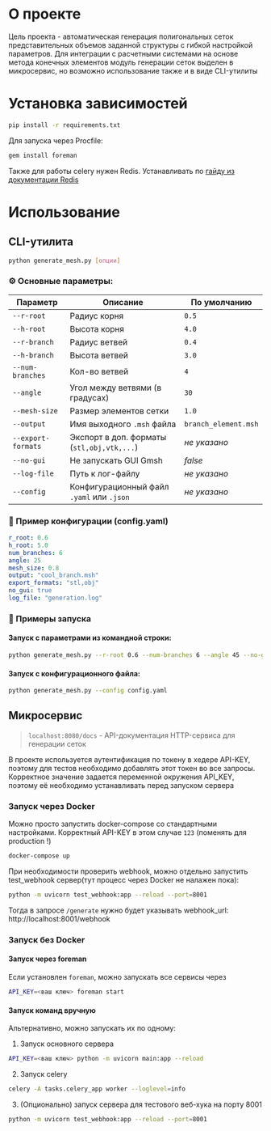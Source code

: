 # О проекте

Цель проекта - автоматическая генерация полигональных сеток представительных объемов заданной структуры с гибкой настройкой параметров. Для интеграции с расчетными системами на основе метода конечных элементов модуль генерации сеток выделен в микросервис, но возможно использование также и в виде CLI-утилиты

# Установка зависимостей

```bash
pip install -r requirements.txt
```

Для запуска через Procfile:

```bash
gem install foreman
```

Также для работы celery нужен Redis. Устанавливать по [гайду из документации Redis](https://redis.io/docs/latest/operate/oss_and_stack/install/install-redis/)

# Использование

## CLI-утилита

```bash
python generate_mesh.py [опции]
```

### ⚙️ Основные параметры:

| Параметр               | Описание                                      | По умолчанию            |
|------------------------|-----------------------------------------------|--------------------------|
| `--r-root`             | Радиус корня                                  | `0.5`                    |
| `--h-root`             | Высота корня                                  | `4.0`                    |
| `--r-branch`           | Радиус ветвей                                 | `0.4`                    |
| `--h-branch`           | Высота ветвей                                 | `3.0`                    |
| `--num-branches`       | Кол-во ветвей                                 | `4`                      |
| `--angle`              | Угол между ветвями (в градусах)               | `30`                     |
| `--mesh-size`          | Размер элементов сетки                        | `1.0`                    |
| `--output`             | Имя выходного `.msh` файла                    | `branch_element.msh`     |
| `--export-formats`     | Экспорт в доп. форматы (`stl,obj,vtk,...`)    | _не указано_             |
| `--no-gui`             | Не запускать GUI Gmsh                         | _false_                  |
| `--log-file`           | Путь к лог-файлу                              | _не указано_             |
| `--config`             | Конфигурационный файл `.yaml` или `.json`    | _не указано_             |


### 📝 Пример конфигурации (config.yaml)

```yaml
r_root: 0.6
h_root: 5.0
num_branches: 6
angle: 25
mesh_size: 0.8
output: "cool_branch.msh"
export_formats: "stl,obj"
no_gui: true
log_file: "generation.log"
```

### 🧪 Примеры запуска

#### Запуск с параметрами из командной строки:
```bash
python generate_mesh.py --r-root 0.6 --num-branches 6 --angle 45 --no-gui --output result.msh
```

#### Запуск с конфигурационного файла:
```bash
python generate_mesh.py --config config.yaml
```

## Микросервис

> `localhost:8080/docs` - API-документация HTTP-сервиса для генерации сеток

В проекте используется аутентификация по токену в хедере API-KEY, поэтому для тестов необходимо добавлять этот токен во все запросы.
Корректное значение задается переменной окружения API_KEY, поэтому её необходимо устанавливать перед запуском сервера

### Запуск через Docker

Можно просто запустить docker-compose со стандартными настройками. Корректный API-KEY в этом случае `123` (поменять для production !)
```bash
docker-compose up
```

При необходимости проверить webhook, можно отдельно запустить test_webhook сервер(тут процесс через Docker не налажен пока):

```bash
python -m uvicorn test_webhook:app --reload --port=8001
```

Тогда в запросе `/generate` нужно будет указывать webhook_url: http://localhost:8001/webhook

### Запуск без Docker

#### Запуск через foreman

Если установлен `foreman`, можно запускать все сервисы через

```bash
API_KEY=<ваш ключ> foreman start
```

#### Запуск команд вручную
Альтернативно, можно запускать их по одному:

1. Запуск основного сервера

```bash
API_KEY=<ваш ключ> python -m uvicorn main:app --reload
```

2. Запуск celery

```bash
celery -A tasks.celery_app worker --loglevel=info
```

3. (Опционально) запуск сервера для тестового веб-хука на порту 8001

```bash
python -m uvicorn test_webhook:app --reload --port=8001
```

